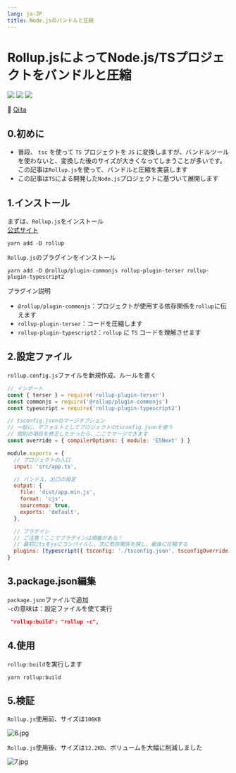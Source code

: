 ```yaml
---
lang: ja-JP
title: Node.jsのバンドルと圧縮
---
```


# Rollup.jsによってNode.js/TSプロジェクトをバンドルと圧縮

![](https://img.shields.io/badge/-Typescript-9ca3af.svg?logo=typescript&style=popout-square)  ![](https://img.shields.io/badge/-Node.js-9ca3af.svg?logo=node.js&style=popout-square)  ![](https://img.shields.io/badge/-Rollup.js-9ca3af.svg?logo=rollup.js&style=popout-square)



📡  [Qiita](https://qiita.com/kensoz/items/441c1f12eb61d137ee2c)



## 0.初めに

+ 普段、 `tsc` を使って `TS` プロジェクトを `JS` に変換しますが、バンドルツールを使わないと、変換した後のサイズが大きくなってしまうことが多いです。この記事は`Rollup.js`を使って、バンドルと圧縮を実装します
+ この記事は`TS`による開発した`Node.js`プロジェクトに基づいて展開します



## 1.インストール

まずは、`Rollup.js`をインストール  
[公式サイト](https://rollupjs.org/guide/en/#installation)

```shell
yarn add -D rollup
```

`Rollup.js`のプラグインをインストール

```shell
yarn add -D @rollup/plugin-commonjs rollup-plugin-terser rollup-plugin-typescript2
```

プラグイン説明

+ `@rollup/plugin-commonjs`：プロジェクトが使用する依存関係を`rollup`に伝えます
+ `rollup-plugin-terser`：コードを圧縮します
+ `rollup-plugin-typescript2`：`rollup` に `TS` コードを理解させます



## 2.設定ファイル

`rollup.config.js`ファイルを新規作成、ルールを書く

```javascript
// インポート
const { terser } = require('rollup-plugin-terser')
const commonjs = require('@rollup/plugin-commonjs')
const typescript = require('rollup-plugin-typescript2')

// tsconfig.jsonのマージオプション
// 一般に、デフォルトとしてプロジェクトのtsconfig.jsonを使う
// 個別の項目を修正したかったら、ここでマージできます
const override = { compilerOptions: { module: 'ESNext' } }

module.exports = {
  // プロジェクトの入口
  input: 'src/app.ts',

  // バンドル、出口の設定
  output: {
    file: 'dist/app.min.js',
    format: 'cjs',
    sourcemap: true,
    exports: 'default',
  },

  // プラグイン
  // ご注意！ここでプラグインは順番がある！
  // 最初にtsをjsにコンパイルし、次に依存関係を探し、最後に圧縮する
  plugins: [typescript({ tsconfig: './tsconfig.json', tsconfigOverride: override }), commonjs(), terser()],
}
```



## 3.package.json編集

`package.json`ファイルで追加  
 `-c`の意味は：設定ファイルを使て実行

```json
 "rollup:build": "rollup -c",
```



## 4.使用

`rollup:build`を実行します

```shell
yarn rollup:build
```



## 5.検証

`Rollup.js`使用前、サイズは`106KB`

![6.jpg](https://s2.loli.net/2022/08/09/9Us5VgKNRElC6H3.jpg)



`Rollup.js`使用後、サイズは`12.2KB`、ボリュームを大幅に削減しました

![7.jpg](https://s2.loli.net/2022/08/09/I9UHqxZvXMrucfn.jpg)
